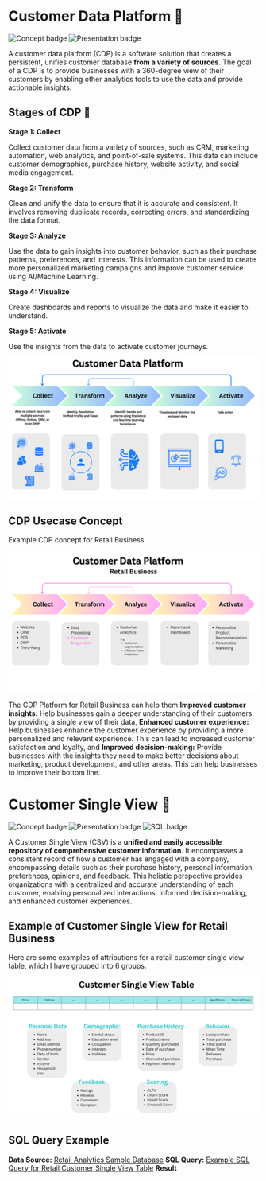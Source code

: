 # Customer Data Platform 🔎
![Concept badge](https://img.shields.io/badge/-Concept-blue.svg) ![Presentation badge](https://img.shields.io/badge/-Presentation-blue.svg) 


A customer data platform (CDP) is a software solution that creates a persistent, unifies customer database **from a variety of sources**. The goal of a CDP is to provide businesses with a 360-degree view of their customers by enabling other analytics tools to use the data and provide actionable insights.

## Stages of CDP 🌟

**Stage 1: Collect**

Collect customer data from a variety of sources, such as CRM, marketing automation, web analytics, and point-of-sale systems. This data can include customer demographics, purchase history, website activity, and social media engagement.

**Stage 2: Transform**

Clean and unify the data to ensure that it is accurate and consistent.
It involves removing duplicate records, correcting errors, and standardizing the data format.

**Stage 3: Analyze**

Use the data to gain insights into customer behavior, such as their purchase patterns, preferences, and interests.
This information can be used to create more personalized marketing campaigns and improve customer service using AI/Machine Learning.

**Stage 4: Visualize**

Create dashboards and reports to visualize the data and make it easier to understand.

**Stage 5: Activate** 

Use the insights from the data to activate customer journeys.

 ![cdp](./cdp.png)

 ## CDP Usecase Concept 

Example CDP concept for Retail Business 
 
 ![cdp-retail](./cdp-retail.png)

The CDP Platform for Retail Business can help them **Improved customer insights:** Help businesses gain a deeper understanding of their customers by providing a single view of their data, **Enhanced customer experience:** Help businesses enhance the customer experience by providing a more personalized and relevant experience. This can lead to increased customer satisfaction and loyalty, and **Improved decision-making:** Provide businesses with the insights they need to make better decisions about marketing, product development, and other areas. This can help businesses to improve their bottom line.




# Customer Single View 🔎
![Concept badge](https://img.shields.io/badge/-Concept-blue.svg) ![Presentation badge](https://img.shields.io/badge/-Presentation-blue.svg) ![SQL badge](https://img.shields.io/badge/-SQL-green.svg)


A Customer Single View (CSV) is a **unified and easily accessible repository of comprehensive customer information**. It encompasses a consistent record of how a customer has engaged with a company, encompassing details such as their purchase history, personal information, preferences, opinions, and feedback. This holistic perspective provides organizations with a centralized and accurate understanding of each customer, enabling personalized interactions, informed decision-making, and enhanced customer experiences.

## Example of Customer Single View for Retail Business 

Here are some examples of attributions for a retail customer single view table, which I have grouped into 6 groups.



 ![csv-retail](./csv-retail.png)

 
## SQL Query Example 

**Data Source:** [Retail Analytics Sample Database](https://docs.yugabyte.com/preview/sample-data/retail-analytics/)
**SQL Query:** [Example SQL Query for Retail Customer Single View Table](https://github.com/Wkan19/MADT8101-Customer-Analytics/blob/main/Customer%20Data%20Platform%20and%20Customer%20Single%20View/retail-csv-example.sql)
**Result**


